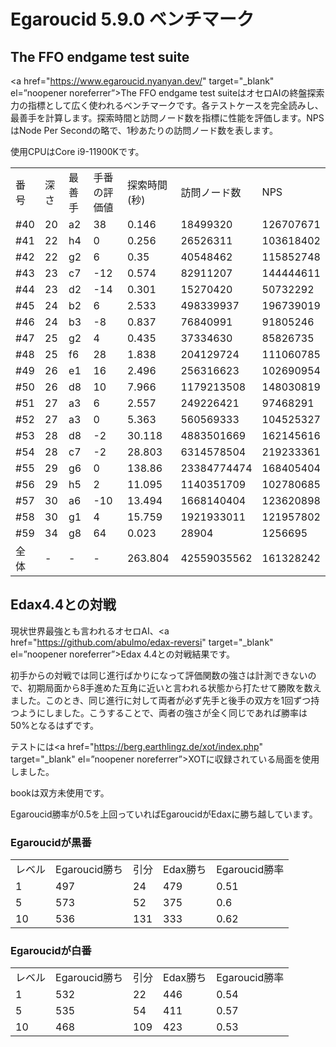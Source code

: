 # Egaroucid 5.9.0 ベンチマーク

## The FFO endgame test suite

<a href="https://www.egaroucid.nyanyan.dev/" target="_blank" el=”noopener noreferrer”>The FFO endgame test suite</a>はオセロAIの終盤探索力の指標として広く使われるベンチマークです。各テストケースを完全読みし、最善手を計算します。探索時間と訪問ノード数を指標に性能を評価します。NPSはNode Per Secondの略で、1秒あたりの訪問ノード数を表します。

使用CPUはCore i9-11900Kです。

<table>
<tr>
<td>番号</td>
<td>深さ</td>
<td>最善手</td>
<td>手番の評価値</td>
<td>探索時間(秒)</td>
<td>訪問ノード数</td>
<td>NPS</td>
</tr>
<tr>
<td>#40</td>
<td>20</td>
<td>a2</td>
<td>38</td>
<td>0.146</td>
<td>18499320</td>
<td>126707671</td>
</tr>
<tr>
<td>#41</td>
<td>22</td>
<td>h4</td>
<td>0</td>
<td>0.256</td>
<td>26526311</td>
<td>103618402</td>
</tr>
<tr>
<td>#42</td>
<td>22</td>
<td>g2</td>
<td>6</td>
<td>0.35</td>
<td>40548462</td>
<td>115852748</td>
</tr>
<tr>
<td>#43</td>
<td>23</td>
<td>c7</td>
<td>-12</td>
<td>0.574</td>
<td>82911207</td>
<td>144444611</td>
</tr>
<tr>
<td>#44</td>
<td>23</td>
<td>d2</td>
<td>-14</td>
<td>0.301</td>
<td>15270420</td>
<td>50732292</td>
</tr>
<tr>
<td>#45</td>
<td>24</td>
<td>b2</td>
<td>6</td>
<td>2.533</td>
<td>498339937</td>
<td>196739019</td>
</tr>
<tr>
<td>#46</td>
<td>24</td>
<td>b3</td>
<td>-8</td>
<td>0.837</td>
<td>76840991</td>
<td>91805246</td>
</tr>
<tr>
<td>#47</td>
<td>25</td>
<td>g2</td>
<td>4</td>
<td>0.435</td>
<td>37334630</td>
<td>85826735</td>
</tr>
<tr>
<td>#48</td>
<td>25</td>
<td>f6</td>
<td>28</td>
<td>1.838</td>
<td>204129724</td>
<td>111060785</td>
</tr>
<tr>
<td>#49</td>
<td>26</td>
<td>e1</td>
<td>16</td>
<td>2.496</td>
<td>256316623</td>
<td>102690954</td>
</tr>
<tr>
<td>#50</td>
<td>26</td>
<td>d8</td>
<td>10</td>
<td>7.966</td>
<td>1179213508</td>
<td>148030819</td>
</tr>
<tr>
<td>#51</td>
<td>27</td>
<td>a3</td>
<td>6</td>
<td>2.557</td>
<td>249226421</td>
<td>97468291</td>
</tr>
<tr>
<td>#52</td>
<td>27</td>
<td>a3</td>
<td>0</td>
<td>5.363</td>
<td>560569333</td>
<td>104525327</td>
</tr>
<tr>
<td>#53</td>
<td>28</td>
<td>d8</td>
<td>-2</td>
<td>30.118</td>
<td>4883501669</td>
<td>162145616</td>
</tr>
<tr>
<td>#54</td>
<td>28</td>
<td>c7</td>
<td>-2</td>
<td>28.803</td>
<td>6314578504</td>
<td>219233361</td>
</tr>
<tr>
<td>#55</td>
<td>29</td>
<td>g6</td>
<td>0</td>
<td>138.86</td>
<td>23384774474</td>
<td>168405404</td>
</tr>
<tr>
<td>#56</td>
<td>29</td>
<td>h5</td>
<td>2</td>
<td>11.095</td>
<td>1140351709</td>
<td>102780685</td>
</tr>
<tr>
<td>#57</td>
<td>30</td>
<td>a6</td>
<td>-10</td>
<td>13.494</td>
<td>1668140404</td>
<td>123620898</td>
</tr>
<tr>
<td>#58</td>
<td>30</td>
<td>g1</td>
<td>4</td>
<td>15.759</td>
<td>1921933011</td>
<td>121957802</td>
</tr>
<tr>
<td>#59</td>
<td>34</td>
<td>g8</td>
<td>64</td>
<td>0.023</td>
<td>28904</td>
<td>1256695</td>
</tr>
<tr>
<td>全体</td>
<td>-</td>
<td>-</td>
<td>-</td>
<td>263.804</td>
<td>42559035562</td>
<td>161328242</td>
</tr>
</table>








## Edax4.4との対戦

現状世界最強とも言われるオセロAI、<a href="https://github.com/abulmo/edax-reversi" target="_blank" el=”noopener noreferrer”>Edax 4.4</a>との対戦結果です。

初手からの対戦では同じ進行ばかりになって評価関数の強さは計測できないので、初期局面から8手進めた互角に近いと言われる状態から打たせて勝敗を数えました。このとき、同じ進行に対して両者が必ず先手と後手の双方を1回ずつ持つようにしました。こうすることで、両者の強さが全く同じであれば勝率は50%となるはずです。

テストには<a href="https://berg.earthlingz.de/xot/index.php" target="_blank" el=”noopener noreferrer”>XOT</a>に収録されている局面を使用しました。

bookは双方未使用です。

Egaroucid勝率が0.5を上回っていればEgaroucidがEdaxに勝ち越しています。

### Egaroucidが黒番

<table>
<tr>
<td>レベル</td>
<td>Egaroucid勝ち</td>
<td>引分</td>
<td>Edax勝ち</td>
<td>Egaroucid勝率</td>
</tr>
<tr>
<td>1</td>
<td>497</td>
<td>24</td>
<td>479</td>
<td>0.51</td>
</tr>
<tr>
<td>5</td>
<td>573</td>
<td>52</td>
<td>375</td>
<td>0.6</td>
</tr>
<tr>
<td>10</td>
<td>536</td>
<td>131</td>
<td>333</td>
<td>0.62</td>
</tr>
</table>



### Egaroucidが白番

<table>
<tr>
<td>レベル</td>
<td>Egaroucid勝ち</td>
<td>引分</td>
<td>Edax勝ち</td>
<td>Egaroucid勝率</td>
</tr>
<tr>
<td>1</td>
<td>532</td>
<td>22</td>
<td>446</td>
<td>0.54</td>
</tr>
<tr>
<td>5</td>
<td>535</td>
<td>54</td>
<td>411</td>
<td>0.57</td>
</tr>
<tr>
<td>10</td>
<td>468</td>
<td>109</td>
<td>423</td>
<td>0.53</td>
</tr>
</table>

